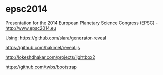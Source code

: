 epsc2014
========

Presentation for the 2014 European Planetary Science Congress (EPSC) - http://www.epsc2014.eu

Using:
https://github.com/slara/generator-reveal

https://github.com/hakimel/reveal.js

http://lokeshdhakar.com/projects/lightbox2

https://github.com/twbs/bootstrap
